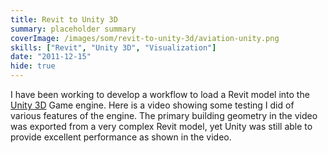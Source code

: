 ```yaml
---
title: Revit to Unity 3D
summary: placeholder summary
coverImage: /images/som/revit-to-unity-3d/aviation-unity.png
skills: ["Revit", "Unity 3D", "Visualization"]
date: "2011-12-15"
hide: true
---
```


I have been working to develop a workflow to load a Revit model into the [Unity 3D](http://unity3d.com/) Game engine. Here is a video showing some testing I did of various features of the engine. The primary building geometry in the video was exported from a very complex Revit model, yet Unity was still able to provide excellent performance as shown in the video.
